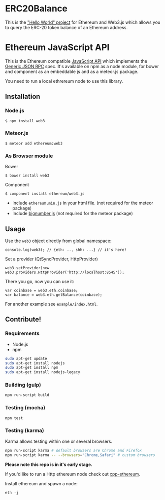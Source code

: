 # ERC20Balance
This is the ["Hello World" project](https://github.com/shawntabrizi/ETH-Balance) for Ethereum and Web3.js which allows you to query the ERC-20 token balance of an Ethereum address.

# Ethereum JavaScript API

This is the Ethereum compatible [JavaScript API](https://github.com/ethereum/wiki/wiki/JavaScript-API)
which implements the [Generic JSON RPC](https://github.com/ethereum/wiki/wiki/JSON-RPC) spec. It's available on npm as a node module, for bower and component as an embeddable js and as a meteor.js package.

You need to run a local ethrereum node to use this library.

## Installation

### Node.js

    $ npm install web3

### Meteor.js

    $ meteor add ethereum:web3

### As Browser module
Bower

	$ bower install web3

Component

	$ component install ethereum/web3.js

* Include `ethereum.min.js` in your html file. (not required for the meteor package)
* Include [bignumber.js](https://github.com/MikeMcl/bignumber.js/) (not required for the meteor package)

## Usage
Use the `web3` object directly from global namespace:

	console.log(web3); // {eth: .., shh: ...} // it's here!

Set a provider (QtSyncProvider, HttpProvider)

	web3.setProvider(new web3.providers.HttpProvider('http://localhost:8545'));

There you go, now you can use it:

```
var coinbase = web3.eth.coinbase;
var balance = web3.eth.getBalance(coinbase);
```


For another example see `example/index.html`.


## Contribute!

### Requirements

* Node.js
* npm

```bash
sudo apt-get update
sudo apt-get install nodejs
sudo apt-get install npm
sudo apt-get install nodejs-legacy
```

### Building (gulp)

```bash
npm run-script build
```


### Testing (mocha)

```bash
npm test
```

### Testing (karma)
Karma allows testing within one or several browsers.

```bash
npm run-script karma # default browsers are Chrome and Firefox
npm run-script karma -- --browsers="Chrome,Safari" # custom browsers
```


**Please note this repo is in it's early stage.**

If you'd like to run a Http ethereum node check out
[cpp-ethereum](https://github.com/ethereum/cpp-ethereum).

Install ethereum and spawn a node:

```
eth -j
```

[npm-image]: https://badge.fury.io/js/web3.png
[npm-url]: https://npmjs.org/package/web3
[travis-image]: https://travis-ci.org/ethereum/web3.js.svg
[travis-url]: https://travis-ci.org/ethereum/web3.js
[dep-image]: https://david-dm.org/ethereum/web3.js.svg
[dep-url]: https://david-dm.org/ethereum/web3.js
[dep-dev-image]: https://david-dm.org/ethereum/web.js/dev-status.svg
[dep-dev-url]: https://david-dm.org/ethereum/web3.js#info=devDependencies
[coveralls-image]: https://coveralls.io/repos/ethereum/web3.js/badge.svg?branch=master
[coveralls-url]: https://coveralls.io/r/ethereum/web3.js?branch=master
[waffle-image]: https://badge.waffle.io/ethereum/web3.js.svg?label=ready&title=Ready
[waffle-url]: http://waffle.io/ethereum/web3.js
